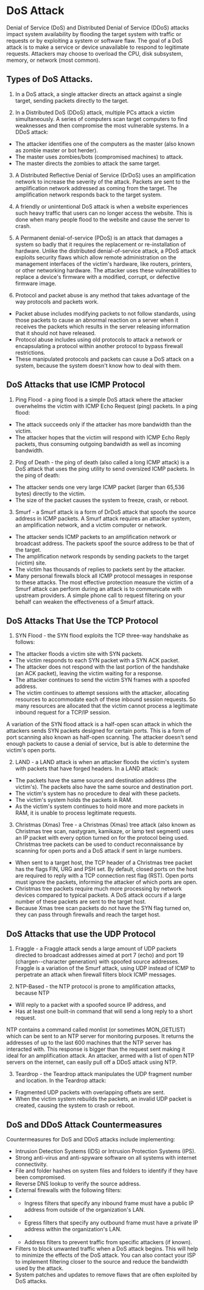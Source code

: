 # DoS Attack

Denial of Service (DoS) and Distributed Denial of Service (DDoS) attacks impact system availability by flooding the target system with traffic or requests or by exploiting a system or software flaw. The goal of a DoS attack is to make a service or device unavailable to respond to legitimate requests. Attackers may choose to overload the CPU, disk subsystem, memory, or network (most common).

## Types of DoS Attacks.

1. In a DoS attack, a single attacker directs an attack against a single target, sending packets directly to the target.

2. In a Distributed DoS (DDoS) attack, multiple PCs attack a victim simultaneously. A series of computers scan target computers to find weaknesses and then compromise the most vulnerable systems. In a DDoS attack:
- The attacker identifies one of the computers as the master (also known as zombie master or bot herder).
- The master uses zombies/bots (compromised machines) to attack.
- The master directs the zombies to attack the same target.

3. A Distributed Reflective Denial of Service (DrDoS) uses an amplification network to increase the severity of the attack. Packets are sent to the amplification network addressed as coming from the target. The amplification network responds back to the target system.

4. A friendly or unintentional DoS attack is when a website experiences such heavy traffic that users can no longer access the website. This is done when many people flood to the website and cause the server to crash.

5. A Permanent denial-of-service (PDoS) is an attack that damages a system so badly that it requires the replacement or re-installation of hardware. Unlike the distributed denial-of-service attack, a PDoS attack exploits security flaws which allow remote administration on the management interfaces of the victim's hardware, like routers, printers, or other networking hardware. The attacker uses these vulnerabilities to replace a device's firmware with a modified, corrupt, or defective firmware image.

6. Protocol and packet abuse is any method that takes advantage of the way protocols and packets work.
- Packet abuse includes modifying packets to not follow standards, using those packets to cause an abnormal reaction on a server when it receives the packets which results in the server releasing information that it should not have released.
- Protocol abuse includes using old protocols to attack a network or encapsulating a protocol within another protocol to bypass firewall restrictions.
- These manipulated protocols and packets can cause a DoS attack on a system, because the system doesn't know how to deal with them.

## DoS Attacks that use ICMP Protocol

1. Ping Flood - a ping flood is a simple DoS attack where the attacker overwhelms the victim with ICMP Echo Request (ping) packets. In a ping flood:
- The attack succeeds only if the attacker has more bandwidth than the victim.
- The attacker hopes that the victim will respond with ICMP Echo Reply packets, thus consuming outgoing bandwidth as well as incoming bandwidth.

2. Ping of Death - the ping of death (also called a long ICMP attack) is a DoS attack that uses the ping utility to send oversized ICMP packets. In the ping of death:
- The attacker sends one very large ICMP packet (larger than 65,536 bytes) directly to the victim.
- The size of the packet causes the system to freeze, crash, or reboot.

3. Smurf - a Smurf attack is a form of DrDoS attack that spoofs the source address in ICMP packets. A Smurf attack requires an attacker system, an amplification network, and a victim computer or network.
- The attacker sends ICMP packets to an amplification network or broadcast address. The packets spoof the source address to be that of the target.
- The amplification network responds by sending packets to the target (victim) site.
- The victim has thousands of replies to packets sent by the attacker.
- Many personal firewalls block all ICMP protocol messages in response to these attacks. The most effective protection measure the victim of a Smurf attack can perform during an attack is to communicate with upstream providers. A simple phone call to request filtering on your behalf can weaken the effectiveness of a Smurf attack.

## DoS Attacks That Use the TCP Protocol

1. SYN Flood - the SYN flood exploits the TCP three-way handshake as follows:
- The attacker floods a victim site with SYN packets.
- The victim responds to each SYN packet with a SYN ACK packet.
- The attacker does not respond with the last portion of the handshake (an ACK packet), leaving the victim waiting for a response.
- The attacker continues to send the victim SYN frames with a spoofed address.
- The victim continues to attempt sessions with the attacker, allocating resources to accommodate each of these inbound session requests.
So many resources are allocated that the victim cannot process a legitimate inbound request for a TCP/IP session.

A variation of the SYN flood attack is a half-open scan attack in which the attackers sends SYN packets designed for certain ports. This is a form of port scanning also known as half-open scanning. The attacker doesn't send enough packets to cause a denial of service, but is able to determine the victim's open ports.

2. LAND - a LAND attack is when an attacker floods the victim's system with packets that have forged headers. In a LAND attack:
- The packets have the same source and destination address (the victim's). The packets also have the same source and destination port.
- The victim's system has no procedure to deal with these packets.
- The victim's system holds the packets in RAM.
- As the victim's system continues to hold more and more packets in RAM, it is unable to process legitimate requests.

3. Christmas (Xmas) Tree - a Christmas (Xmas) tree attack (also known as Christmas tree scan, nastygram, kamikaze, or lamp test segment) uses an IP packet with every option turned on for the protocol being used. Christmas tree packets can be used to conduct reconnaissance by scanning for open ports and a DoS attack if sent in large numbers.
- When sent to a target host, the TCP header of a Christmas tree packet has the flags FIN, URG and PSH set. By default, closed ports on the host are required to reply with a TCP connection rest flag (RST). Open ports must ignore the packets, informing the attacker of which ports are open.
- Christmas tree packets require much more processing by network devices compared to typical packets. A DoS attack occurs if a large number of these packets are sent to the target host.
- Because Xmas tree scan packets do not have the SYN flag turned on, they can pass through firewalls and reach the target host.

## DoS Attacks that use the UDP Protocol

1. Fraggle - a Fraggle attack sends a large amount of UDP packets directed to broadcast addresses aimed at port 7 (echo) and port 19 (chargen--character generation) with spoofed source addresses. Fraggle is a variation of the Smurf attack, using UDP instead of ICMP to perpetrate an attack when firewall filters block ICMP messages.

2. NTP-Based - the NTP protocol is prone to amplification attacks, because NTP
- Will reply to a packet with a spoofed source IP address, and
- Has at least one built-in command that will send a long reply to a short request.

NTP contains a command called monlist (or sometimes MON_GETLIST) which can be sent to an NTP server for monitoring purposes. It returns the addresses of up to the last 600 machines that the NTP server has interacted with. This response is bigger than the request sent making it ideal for an amplification attack. An attacker, armed with a list of open NTP servers on the internet, can easily pull off a DDoS attack using NTP.

3. Teardrop - the Teardrop attack manipulates the UDP fragment number and location. In the Teardrop attack:
- Fragmented UDP packets with overlapping offsets are sent.
- When the victim system rebuilds the packets, an invalid UDP packet is created, causing the system to crash or reboot.

## DoS and DDoS Attack Countermeasures

Countermeasures for DoS and DDoS attacks include implementing:

- Intrusion Detection Systems (IDS) or Intrusion Protection Systems (IPS).
- Strong anti-virus and anti-spyware software on all systems with internet connectivity.
- File and folder hashes on system files and folders to identify if they have been compromised.
- Reverse DNS lookup to verify the source address.
- External firewalls with the following filters:
- - Ingress filters that specify any inbound frame must have a public IP address from outside of the organization's LAN.
- - Egress filters that specify any outbound frame must have a private IP address within the organization's LAN.
- - Address filters to prevent traffic from specific attackers (if known).
- Filters to block unwanted traffic when a DoS attack begins. This will help to minimize the effects of the DoS attack. You can also contact your ISP to implement filtering closer to the source and reduce the bandwidth used by the attack.
- System patches and updates to remove flaws that are often exploited by DoS attacks.
